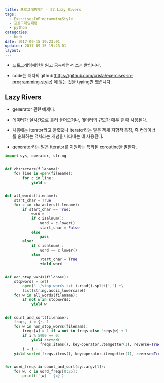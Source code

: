 ```yaml
---
title: 프로그래밍패턴 - 27.Lazy Rivers
tags:
  - ExercisesInProgrammingStyle
  - 프로그래밍패턴
  - python
categories:
  - book
date: 2017-09-15 19:23:01
updated: 2017-09-15 19:23:01
layout:
---
```


* [프로그래밍패턴](http://wikibook.co.kr/programming-patterns/)을 읽고 공부하면서 쓰는 글입니다.

* code는 저자의 github(https://github.com/crista/exercises-in-programming-style) 에 있는 것을 typing만 했습니다. 

## Lazy Rivers

* generator 관련 예제다.

* 데이터가 실시간으로 흘러 들어오거나, 데이터의 규모가 매우 클 때 사용된다.

* 처음에는 iterator라고 불렸으나 iterator라는 말은 객체 지향적 특징, 즉 컨테이너를 순회하는 객체라는 개념을 나타내는 데 사용된다.

* generator라는 말은 iterator를 지원하는 특화된 coroutine을 말한다.

```py
import sys, operator, string


def characters(filename):
    for line in open(filename):
        for c in line:
            yield c


def all_words(filename):
    start_char = True
    for c in characters(filename):
        if start_char == True:
            word = ''
            if c.isalnum():
                word = c.lower()
                start_char = False
            else:
                pass
        else:
            if c.isalnum():
                word += c.lower()
            else:
                start_char = True
                yield word


def non_stop_words(filename):
    stopwords = set(
        open('../stop_words.txt').read().split(',') +\
        list(string.ascii_lowercase))
    for w in all_words(filename):
        if not w in stopwords:
            yield w


def count_and_sort(filename):
    freqs, i = {}, 1
    for w in non_stop_words(filename):
        freqs[w] = 1 if w not in freqs else freqs[w] + 1
        if i % 5000 == 0:
            yield sorted(
                freqs.items(), key=operator.itemgetter(1), reverse=True)
        i = i + 1
    yield sorted(freqs.items(), key=operator.itemgetter(1), reverse=True)


for word_freqs in count_and_sort(sys.argv[1]):
    for w, c in word_freqs[0:25]:
        print(f'{w} - {c}')

```
